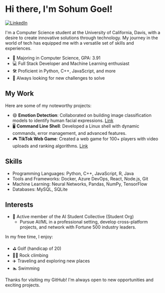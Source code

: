 <!-- Title -->
# Hi there, I'm Sohum Goel!
[![LinkedIn](https://img.shields.io/badge/LinkedIn-Connect-blue)](https://linkedin.com/in/sohumgoel/)
<!-- [![Portfolio](https://img.shields.io/badge/Portfolio-Explore-brightgreen)](https://yourportfolio.com) -->

<!-- Introduction -->
I'm a Computer Science student at the University of California, Davis, with a desire to create innovative solutions through technology. My journey in the world of tech has equipped me with a versatile set of skills and experiences.

<!-- About Me -->
- 🔬 Majoring in Computer Science, GPA: 3.91
- 💻 Full Stack Developer and Machine Learning enthusiast
- 🛠️ Proficient in Python, C++, JavaScript, and more
- 🚀 Always looking for new challenges to solve

<!-- My Work -->
## My Work
Here are some of my noteworthy projects:

- 😄 **Emotion Detection**: Collaborated on building image classification models to identify human facial expressions. [Link](https://github.com/grishaab/EmotionDetectorCNN)
- 🖥 **Command Line Shell**: Developed a Linux shell with dynamic commands, error management, and advanced features.
- 🎮 **TikTok Web Game**: Created a web game for 100+ players with video uploads and ranking algorithms. [Link]()

<!-- Skills -->
## Skills
- Programming Languages: Python, C++, JavaScript, R, Java
- Tools and Frameworks: Docker, Azure DevOps, React, Node.js, Git
- Machine Learning: Neural Networks, Pandas, NumPy, TensorFlow
- Databases: MySQL, SQLite

<!-- Get in Touch 
## Get in Touch
Let's connect and collaborate:

- [LinkedIn](https://www.linkedin.com/in/yourlinkedin)
- [Email](mailto:sohgoel@ucdavis.edu)
<!-- - [Portfolio](https://yourportfolio.com) -->

<!-- Interests -->
## Interests
- 🧠 Active member of the AI Student Collective (Student Org)
    - Pursue AI/ML in a professional setting, develop cross-platform projects, and network with Fortune 500 industry leaders.
 

In my free time, I enjoy:
- ⛳ Golf (handicap of 20)
- 🧗‍♂️ Rock climbing
- ✈️ Traveling and exploring new places
- 🏊 Swimming

Thanks for visiting my GitHub! I'm always open to new opportunities and exciting projects.
